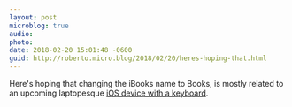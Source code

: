 ```yaml
---
layout: post
microblog: true
audio: 
photo: 
date: 2018-02-20 15:01:48 -0600
guid: http://roberto.micro.blog/2018/02/20/heres-hoping-that.html
---
```

Here's hoping that changing the iBooks name to Books, is mostly related to an upcoming laptopesque [iOS device with a keyboard](http://5typos.net/the-return-of-the-ibook).
